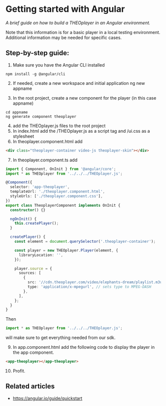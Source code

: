 # Getting started with Angular

_A brief guide on how to build a THEOplayer in an Angular environment._

Note that this information is for a basic player in a local testing environment. Additional information may be needed for specific cases.

## Step-by-step guide:

1. Make sure you have the Angular CLI installed

```shell
npm install -g @angular/cli
```

2. If needed, create a new workspace and initial application
   ng new appname

3. In the root project, create a new component for the player (in this case appname)

```shell
cd appname
ng generate component theoplayer
```

4. add the THEOplayer.js files to the root project
5. In index.html add the /THEOplayer.js as a script tag and /ui.css as a stylesheet
6. In theoplayer.component.html add

```html
<div class="theoplayer-container video-js theoplayer-skin"></div>
```

7. In theoplayer.component.ts add

```typescript
import { Component, OnInit } from '@angular/core';
import * as THEOplayer from '../../../THEOplayer.js';

@Component({
  selector: 'app-theoplayer',
  templateUrl: './theoplayer.component.html',
  styleUrls: ['./theoplayer.component.css'],
})
export class TheoplayerComponent implements OnInit {
  constructor() {}

  ngOnInit() {
    this.createPlayer();
  }

  createPlayer() {
    const element = document.querySelector('.theoplayer-container');

    const player = new THEOplayer.Player(element, {
      libraryLocation: '',
    });

    player.source = {
      sources: [
        {
          src: '//cdn.theoplayer.com/video/elephants-dream/playlist.m3u8',
          type: 'application/x-mpegurl', // sets type to MPEG-DASH
        },
      ],
    };
  }
}
```

Then

```typescript
import * as THEOplayer from '../../../THEOplayer.js';
```

will make sure to get everything needed from our sdk.

9. In app.component.html add the following code to display the player in the app component.

```html
<app-theoplayer></app-theoplayer>
```

10. Profit.

## Related articles

- https://angular.io/guide/quickstart
